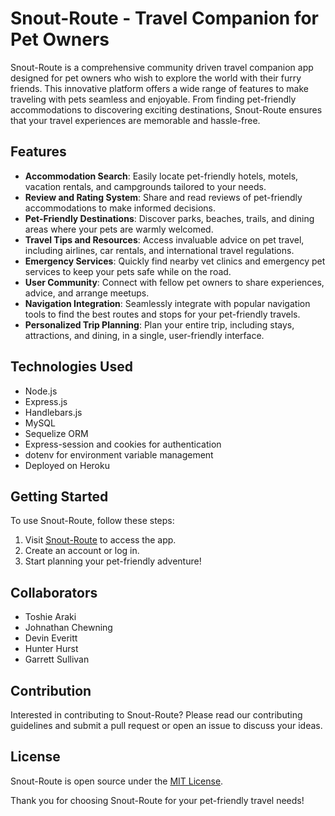# Snout-Route - Travel Companion for Pet Owners

Snout-Route is a comprehensive community driven travel companion app designed for pet owners who wish to explore the world with their furry friends. This innovative platform offers a wide range of features to make traveling with pets seamless and enjoyable. From finding pet-friendly accommodations to discovering exciting destinations, Snout-Route ensures that your travel experiences are memorable and hassle-free.

## Features

- **Accommodation Search**: Easily locate pet-friendly hotels, motels, vacation rentals, and campgrounds tailored to your needs.
- **Review and Rating System**: Share and read reviews of pet-friendly accommodations to make informed decisions.
- **Pet-Friendly Destinations**: Discover parks, beaches, trails, and dining areas where your pets are warmly welcomed.
- **Travel Tips and Resources**: Access invaluable advice on pet travel, including airlines, car rentals, and international travel regulations.
- **Emergency Services**: Quickly find nearby vet clinics and emergency pet services to keep your pets safe while on the road.
- **User Community**: Connect with fellow pet owners to share experiences, advice, and arrange meetups.
- **Navigation Integration**: Seamlessly integrate with popular navigation tools to find the best routes and stops for your pet-friendly travels.
- **Personalized Trip Planning**: Plan your entire trip, including stays, attractions, and dining, in a single, user-friendly interface.

## Technologies Used

- Node.js
- Express.js
- Handlebars.js
- MySQL
- Sequelize ORM
- Express-session and cookies for authentication
- dotenv for environment variable management
- Deployed on Heroku

## Getting Started

To use Snout-Route, follow these steps:

1. Visit [Snout-Route](#) to access the app.
2. Create an account or log in.
3. Start planning your pet-friendly adventure!

## Collaborators

- Toshie Araki
- Johnathan Chewning
- Devin Everitt
- Hunter Hurst
- Garrett Sullivan

## Contribution

Interested in contributing to Snout-Route? Please read our contributing guidelines and submit a pull request or open an issue to discuss your ideas.

## License

Snout-Route is open source under the [MIT License](LICENSE).

Thank you for choosing Snout-Route for your pet-friendly travel needs!
